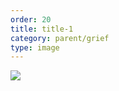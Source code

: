 ```yaml
---
order: 20
title: title-1
category: parent/grief
type: image
---
```


![](https://alacolang.ir/kolbeh/static/images/grief.webp)